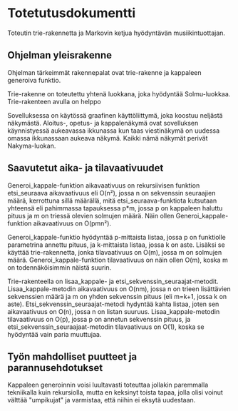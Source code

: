 # Totetutusdokumentti

Toteutin trie-rakennetta ja Markovin ketjua hyödyntävän musiikintuottajan.

## Ohjelman yleisrakenne

Ohjelman tärkeimmät rakennepalat ovat trie-rakenne ja kappaleen generoiva funktio.

Trie-rakenne on toteutettu yhtenä luokkana, joka hyödyntää Solmu-luokkaa. Trie-rakenteen avulla on helppo 

Sovelluksessa on käytössä graafinen käyttöliittymä, joka koostuu neljästä näkymästä. Aloitus-, opetus- ja kappalenäkymä ovat sovelluksen käynnistyessä aukeavassa ikkunassa kun taas viestinäkymä on uudessa omassa ikkunassaan aukeava näkymä. Kaikki nämä näkymät perivät Nakyma-luokan.


## Saavutetut aika- ja tilavaativuudet

Generoi_kappale-funktion aikavaativuus on rekursiivisen funktion etsi_seuraava aikavaativuus eli O(n²), jossa n on sekvenssin seuraajien määrä, kerrottuna sillä määrällä, mitä etsi_seuraava-funktiota kutsutaan yhteensä eli pahimmassa tapauksessa p*m, jossa p on kappaleen haluttu pituus ja m on triessä olevien solmujen määrä. Näin ollen Generoi_kappale-funktion aikavaativuus on O(pmn²).

Generoi_kappale-funktio hyödyntää p-mittaista listaa, jossa p on funktiolle parametrina annettu pituus, ja k-mittaista listaa, jossa k on aste. Lisäksi se käyttää trie-rakennetta, jonka tilavaativuus on O(m), jossa m on solmujen määrä. Generoi_kappale-funktion tilavaativuus on näin ollen O(m), koska m on todennäköisimmin näistä suurin.

Trie-rakenteella on lisaa_kappale- ja etsi_sekvenssin_seuraajat-metodit. Lisaa_kappale-metodin aikavaativuus on O(nm), jossa n on trieen lisättävien sekvenssien määrä ja m on yhden sekvenssin pituus (eli m=k+1, jossa k on aste). Etsi_sekvenssin_seuraajat-metodi hydyntää kahta listaa, joten sen aikavaativuus on O(n), jossa n on listan suuruus. Lisaa_kappale-metodin tilavaativuus on O(p), jossa p on annetun sekvenssin pituus, ja etsi_sekvenssin_seuraajaat-metodin tilavaativuus on O(1), koska se hyödyntää vain paria muuttujaa.


## Työn mahdolliset puutteet ja parannusehdotukset

Kappaleen generoinnin voisi luultavasti toteuttaa jollakin paremmalla tekniikalla kuin rekursiolla, mutta en keksinyt toista tapaa, jolla olisi voinut välttää "umpikujat" ja varmistaa, että niihin ei eksytä uudestaan. 


